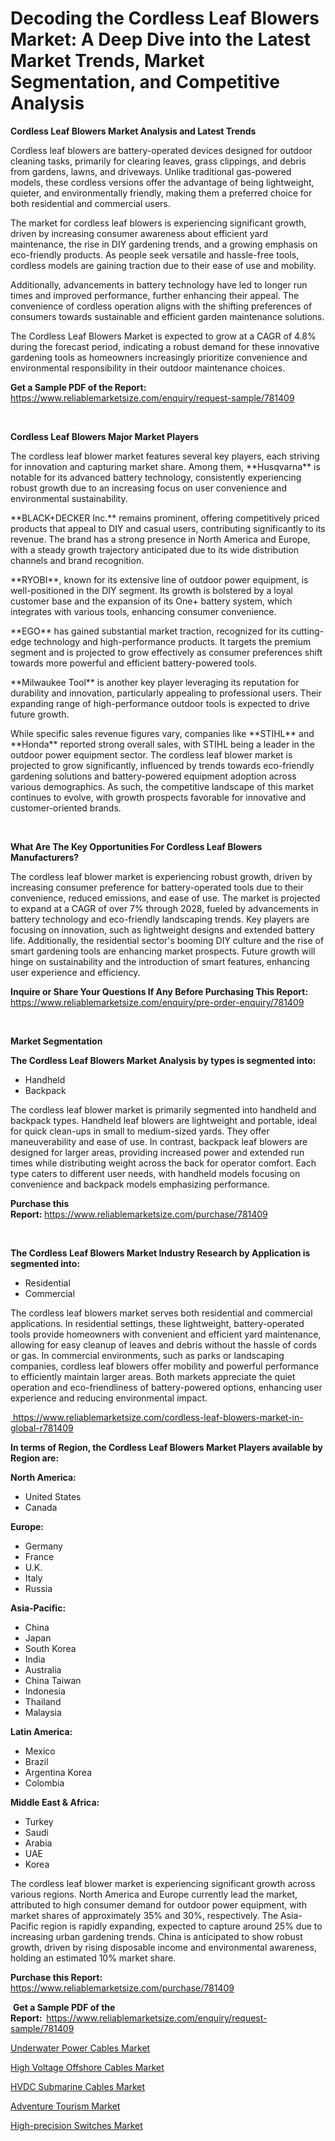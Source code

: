 <p><h1>Decoding the Cordless Leaf Blowers Market: A Deep Dive into the Latest Market Trends, Market Segmentation, and Competitive Analysis</h1></p><p><strong>Cordless Leaf Blowers Market Analysis and Latest Trends</strong></p>
<p><p>Cordless leaf blowers are battery-operated devices designed for outdoor cleaning tasks, primarily for clearing leaves, grass clippings, and debris from gardens, lawns, and driveways. Unlike traditional gas-powered models, these cordless versions offer the advantage of being lightweight, quieter, and environmentally friendly, making them a preferred choice for both residential and commercial users.</p><p>The market for cordless leaf blowers is experiencing significant growth, driven by increasing consumer awareness about efficient yard maintenance, the rise in DIY gardening trends, and a growing emphasis on eco-friendly products. As people seek versatile and hassle-free tools, cordless models are gaining traction due to their ease of use and mobility.</p><p>Additionally, advancements in battery technology have led to longer run times and improved performance, further enhancing their appeal. The convenience of cordless operation aligns with the shifting preferences of consumers towards sustainable and efficient garden maintenance solutions.</p><p>The Cordless Leaf Blowers Market is expected to grow at a CAGR of 4.8% during the forecast period, indicating a robust demand for these innovative gardening tools as homeowners increasingly prioritize convenience and environmental responsibility in their outdoor maintenance choices.</p></p>
<p><strong>Get a Sample PDF of the Report:&nbsp;</strong> <a href="https://www.reliablemarketsize.com/enquiry/request-sample/781409?utm_campaign=1608&utm_medium=2&utm_source=Github&utm_content=ia&utm_term=15102024&utm_id=cordless-leaf-blowers">https://www.reliablemarketsize.com/enquiry/request-sample/781409</a></p>
<p>&nbsp;</p>
<p><strong>Cordless Leaf Blowers Major Market Players</strong></p>
<p><p>The cordless leaf blower market features several key players, each striving for innovation and capturing market share. Among them, **Husqvarna** is notable for its advanced battery technology, consistently experiencing robust growth due to an increasing focus on user convenience and environmental sustainability. </p><p>**BLACK+DECKER Inc.** remains prominent, offering competitively priced products that appeal to DIY and casual users, contributing significantly to its revenue. The brand has a strong presence in North America and Europe, with a steady growth trajectory anticipated due to its wide distribution channels and brand recognition.</p><p>**RYOBI**, known for its extensive line of outdoor power equipment, is well-positioned in the DIY segment. Its growth is bolstered by a loyal customer base and the expansion of its One+ battery system, which integrates with various tools, enhancing consumer convenience.</p><p>**EGO** has gained substantial market traction, recognized for its cutting-edge technology and high-performance products. It targets the premium segment and is projected to grow effectively as consumer preferences shift towards more powerful and efficient battery-powered tools.</p><p>**Milwaukee Tool** is another key player leveraging its reputation for durability and innovation, particularly appealing to professional users. Their expanding range of high-performance outdoor tools is expected to drive future growth.</p><p>While specific sales revenue figures vary, companies like **STIHL** and **Honda** reported strong overall sales, with STIHL being a leader in the outdoor power equipment sector. The cordless leaf blower market is projected to grow significantly, influenced by trends towards eco-friendly gardening solutions and battery-powered equipment adoption across various demographics. As such, the competitive landscape of this market continues to evolve, with growth prospects favorable for innovative and customer-oriented brands.</p></p>
<p>&nbsp;</p>
<p><strong>What Are The Key Opportunities For Cordless Leaf Blowers Manufacturers?</strong></p>
<p><p>The cordless leaf blower market is experiencing robust growth, driven by increasing consumer preference for battery-operated tools due to their convenience, reduced emissions, and ease of use. The market is projected to expand at a CAGR of over 7% through 2028, fueled by advancements in battery technology and eco-friendly landscaping trends. Key players are focusing on innovation, such as lightweight designs and extended battery life. Additionally, the residential sector's booming DIY culture and the rise of smart gardening tools are enhancing market prospects. Future growth will hinge on sustainability and the introduction of smart features, enhancing user experience and efficiency.</p></p>
<p><strong>Inquire or Share Your Questions If Any Before Purchasing This Report:</strong> <a href="https://www.reliablemarketsize.com/enquiry/pre-order-enquiry/781409?utm_campaign=1608&utm_medium=2&utm_source=Github&utm_content=ia&utm_term=15102024&utm_id=cordless-leaf-blowers">https://www.reliablemarketsize.com/enquiry/pre-order-enquiry/781409</a></p>
<p>&nbsp;</p>
<p><strong>Market Segmentation</strong></p>
<p><strong>The Cordless Leaf Blowers Market Analysis by types is segmented into:</strong></p>
<p><ul><li>Handheld</li><li>Backpack</li></ul></p>
<p><p>The cordless leaf blower market is primarily segmented into handheld and backpack types. Handheld leaf blowers are lightweight and portable, ideal for quick clean-ups in small to medium-sized yards. They offer maneuverability and ease of use. In contrast, backpack leaf blowers are designed for larger areas, providing increased power and extended run times while distributing weight across the back for operator comfort. Each type caters to different user needs, with handheld models focusing on convenience and backpack models emphasizing performance.</p></p>
<p><strong>Purchase this Report:&nbsp;</strong><a href="https://www.reliablemarketsize.com/purchase/781409?utm_campaign=1608&utm_medium=2&utm_source=Github&utm_content=ia&utm_term=15102024&utm_id=cordless-leaf-blowers">https://www.reliablemarketsize.com/purchase/781409</a></p>
<p>&nbsp;</p>
<p><strong>The Cordless Leaf Blowers Market Industry Research by Application is segmented into:</strong></p>
<p><ul><li>Residential</li><li>Commercial</li></ul></p>
<p><p>The cordless leaf blowers market serves both residential and commercial applications. In residential settings, these lightweight, battery-operated tools provide homeowners with convenient and efficient yard maintenance, allowing for easy cleanup of leaves and debris without the hassle of cords or gas. In commercial environments, such as parks or landscaping companies, cordless leaf blowers offer mobility and powerful performance to efficiently maintain larger areas. Both markets appreciate the quiet operation and eco-friendliness of battery-powered options, enhancing user experience and reducing environmental impact.</p></p>
<p><a href="https://www.reliablemarketsize.com/cordless-leaf-blowers-market-in-global-r781409?utm_campaign=1608&utm_medium=2&utm_source=Github&utm_content=ia&utm_term=15102024&utm_id=cordless-leaf-blowers">&nbsp;https://www.reliablemarketsize.com/cordless-leaf-blowers-market-in-global-r781409</a></p>
<p><strong>In terms of Region, the Cordless Leaf Blowers Market Players available by Region are:</strong></p>
<p>
    <p> <strong> North America: </strong>
        <ul>
            <li>United States</li>
            <li>Canada</li>
        </ul>
        </p> 
    <p> <strong> Europe: </strong>
        <ul>
            <li>Germany</li>
            <li>France</li>
            <li>U.K.</li>
            <li>Italy</li>
            <li>Russia</li>
        </ul>
        </p> 
    <p> <strong> Asia-Pacific: </strong>
        <ul>
            <li>China</li>
            <li>Japan</li>
            <li>South Korea</li>
            <li>India</li>
            <li>Australia</li>
            <li>China Taiwan</li>
            <li>Indonesia</li>
            <li>Thailand</li>
            <li>Malaysia</li>
        </ul>
        </p> 
    <p> <strong> Latin America: </strong>
        <ul>
            <li>Mexico</li>
            <li>Brazil</li>
            <li>Argentina Korea</li>
            <li>Colombia</li>
        </ul>
        </p> 
    <p> <strong> Middle East & Africa: </strong>
        <ul>
            <li>Turkey</li>
            <li>Saudi</li>
            <li>Arabia</li>
            <li>UAE</li>
            <li>Korea</li>
        </ul>
    </p>
    </p>
<p><p>The cordless leaf blower market is experiencing significant growth across various regions. North America and Europe currently lead the market, attributed to high consumer demand for outdoor power equipment, with market shares of approximately 35% and 30%, respectively. The Asia-Pacific region is rapidly expanding, expected to capture around 25% due to increasing urban gardening trends. China is anticipated to show robust growth, driven by rising disposable income and environmental awareness, holding an estimated 10% market share.</p></p>
<p><strong>Purchase this Report: </strong><a href="https://www.reliablemarketsize.com/purchase/781409?utm_campaign=1608&utm_medium=2&utm_source=Github&utm_content=ia&utm_term=15102024&utm_id=cordless-leaf-blowers">https://www.reliablemarketsize.com/purchase/781409</a></p>
<p>&nbsp;<strong>Get a Sample PDF of the Report:&nbsp;&nbsp;</strong><a href="https://www.reliablemarketsize.com/enquiry/request-sample/781409?utm_campaign=1608&utm_medium=2&utm_source=Github&utm_content=ia&utm_term=15102024&utm_id=cordless-leaf-blowers">https://www.reliablemarketsize.com/enquiry/request-sample/781409</a></p>
<p><strong></strong></p>
<p><p><a href="https://www.linkedin.com/pulse/future-innovation-global-underwater-power-cables-market-growth-z2fdc?trk=public_post_embed_feed-article-content&utm_campaign=1608&utm_medium=2&utm_source=Github&utm_content=ia&utm_term=15102024&utm_id=cordless-leaf-blowers">Underwater Power Cables Market</a></p><p><a href="https://www.linkedin.com/pulse/high-voltage-offshore-cables-market-size-share-analysis-growth-sttvc?trk=public_post_embed_feed-article-content&utm_campaign=1608&utm_medium=2&utm_source=Github&utm_content=ia&utm_term=15102024&utm_id=cordless-leaf-blowers">High Voltage Offshore Cables Market</a></p><p><a href="https://www.linkedin.com/pulse/global-hvdc-submarine-cables-market-focus-application-end-use-da8rc?trk=public_post_embed_feed-article-content&utm_campaign=1608&utm_medium=2&utm_source=Github&utm_content=ia&utm_term=15102024&utm_id=cordless-leaf-blowers">HVDC Submarine Cables Market</a></p><p><a href="https://issuu.com/reportprime-2/docs/adventure-tourism-market-size-2030._14fd7bca0b93f9?utm_campaign=1608&utm_medium=2&utm_source=Github&utm_content=ia&utm_term=15102024&utm_id=cordless-leaf-blowers">Adventure Tourism Market</a></p><p><a href="https://www.linkedin.com/pulse/global-high-precision-switches-market-product-types-applications-qcs2c?trk=public_post_embed_feed-article-content&utm_campaign=1608&utm_medium=2&utm_source=Github&utm_content=ia&utm_term=15102024&utm_id=cordless-leaf-blowers">High-precision Switches Market</a></p></p>